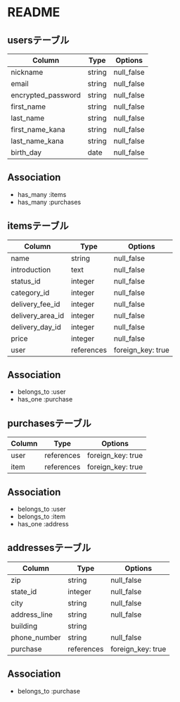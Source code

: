 # README

## usersテーブル


| Column        　　　  | Type   | Options    | 
| -------------------- | ------ | ---------- | 
| nickname      　　　  | string | null_false | 
| email                | string | null_false | 
| encrypted_password   | string | null_false | 
| first_name           | string | null_false | 
| last_name            | string | null_false | 
| first_name_kana      | string | null_false | 
| last_name_kana       | string | null_false | 
| birth_day            | date   | null_false | 

## Association
- has_many :items
- has_many :purchases


## itemsテーブル
  
| Column           | Type       | Options           | 
| ---------------- | ---------- | ----------------- | 
| name    　　　    | string     | null_false        | 
| introduction     | text       | null_false        |
| status_id        | integer    | null_false        | 
| category_id      | integer    | null_false        | 
| delivery_fee_id  | integer    | null_false        | 
| delivery_area_id | integer    | null_false        | 
| delivery_day_id  | integer    | null_false        | 
| price            | integer    | null_false        | 
| user             | references | foreign_key: true | 

## Association
- belongs_to :user
- has_one :purchase


## purchasesテーブル

| Column  | Type        | Options           | 
| ------- | ----------- | ----------------- | 
| user    | references  | foreign_key: true | 
| item    | references  | foreign_key: true |

## Association
- belongs_to :user
- belongs_to :item
- has_one :address


## addressesテーブル

| Column       | Type       | Options           | 
| ------------ | ---------- | ----------------- | 
| zip          | string     | null_false        | 
| state_id     | integer    | null_false        | 
| city         | string     | null_false        | 
| address_line | string     | null_false        | 
| building     | string     |                   | 
| phone_number | string     | null_false        |
| purchase     | references | foreign_key: true | 


## Association
- belongs_to :purchase